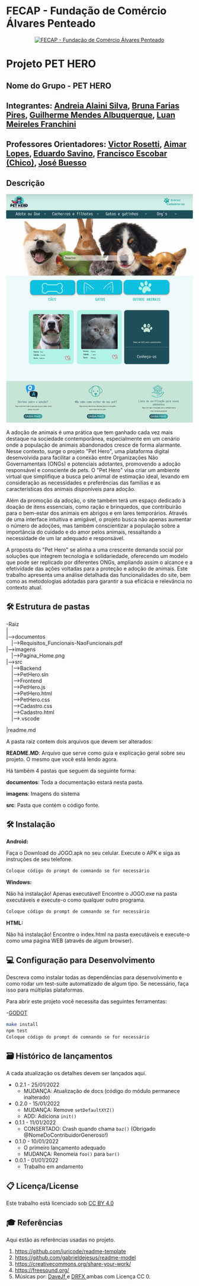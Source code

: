 # FECAP - Fundação de Comércio Álvares Penteado

<p align="center">
<a href= "https://www.fecap.br/"><img src="https://encrypted-tbn0.gstatic.com/images?q=tbn:ANd9GcRhZPrRa89Kma0ZZogxm0pi-tCn_TLKeHGVxywp-LXAFGR3B1DPouAJYHgKZGV0XTEf4AE&usqp=CAU" alt="FECAP - Fundação de Comércio Álvares Penteado" border="0"></a>
</p>

# Projeto PET HERO

## Nome do Grupo - PET HERO

## Integrantes: <a href="https://www.linkedin.com/in/andreia-alaini-854a88208/">Andreia Alaini Silva</a>, <a href="https://www.linkedin.com/in/bruna-farias-727a27277/">Bruna Farias Pires</a>, <a href="https://www.linkedin.com/in/guilherme-mendes-albuquerque-6a50b330a/">Guilherme Mendes Albuquerque</a>, <a href="https://www.linkedin.com/in/luan-m-132452142/">Luan Meireles Franchini</a>

## Professores Orientadores: <a href="https://www.linkedin.com/in/victorbarq/">Victor Rosetti</a>, <a href="https://www.linkedin.com/in/aimarlopes/">Aimar Lopes</a>, <a href="https://www.linkedin.com/in/eduardo-savino-gomes-77833a10/">Eduardo Savino</a>, <a href="https://www.linkedin.com/in/francisco-escobar/">Francisco Escobar (Chico)</a>, <a href="https://www.linkedin.com/in/jbuesso/">José Buesso</a>

## Descrição

<p align="center">
<img src="https://github.com/2024-2-NADS2/Projeto10/blob/main/imagens/Pagina_Home.png" alt="NOME DO JOGO" border="0">
  
</p>


A adoção de animais é uma prática que tem ganhado cada vez mais destaque na sociedade contemporânea, especialmente em um cenário onde a população de animais abandonados cresce de forma alarmante. Nesse contexto, surge o projeto "Pet Hero", uma plataforma digital desenvolvida para facilitar a conexão entre Organizações Não Governamentais (ONGs) e potenciais adotantes, promovendo a adoção responsável e consciente de pets. O "Pet Hero" visa criar um ambiente virtual que simplifique a busca pelo animal de estimação ideal, levando em consideração as necessidades e preferências das famílias e as características dos animais disponíveis para adoção.

Além da promoção da adoção, o site também terá um espaço dedicado à doação de itens essenciais, como ração e brinquedos, que contribuirão para o bem-estar dos animais em abrigos e em lares temporários. Através de uma interface intuitiva e amigável, o projeto busca não apenas aumentar o número de adoções, mas também conscientizar a população sobre a importância do cuidado e do amor pelos animais, ressaltando a necessidade de um lar adequado e responsável.

A proposta do "Pet Hero" se alinha a uma crescente demanda social por soluções que integrem tecnologia e solidariedade, oferecendo um modelo que pode ser replicado por diferentes ONGs, ampliando assim o alcance e a efetividade das ações voltadas para a proteção e adoção de animais. Este trabalho apresenta uma análise detalhada das funcionalidades do site, bem como as metodologias adotadas para garantir a sua eficácia e relevância no contexto atual.

## 🛠 Estrutura de pastas

-Raiz<br>
|<br>
|-->documentos<br>
  &emsp;|-->Requisitos_Funcionais-NaoFuncionais.pdf<br>
|-->imagens<br>
&emsp;|-->Pagina_Home.png<br>
|-->src<br>
  &emsp;|-->Backend<br>
     &emsp;|-->PetHero.sln<br>
  &emsp;|-->Frontend<br>
     &emsp;|-->PetHero.js<br>
      &emsp;|-->PetHero.html<br>
       &emsp;|-->PetHero.css<br>
         &emsp;|-->Cadastro.css<br>
             &emsp;|-->Cadastro.html<br>
                 &emsp;|-->.vscode<br>
       
|readme.md<br>

A pasta raiz contem dois arquivos que devem ser alterados:

<b>README.MD</b>: Arquivo que serve como guia e explicação geral sobre seu projeto. O mesmo que você está lendo agora.

Há também 4 pastas que seguem da seguinte forma:

<b>documentos</b>: Toda a documentação estará nesta pasta.

<b>imagens</b>: Imagens do sistema

<b>src</b>: Pasta que contém o código fonte.

## 🛠 Instalação

<b>Android:</b>

Faça o Download do JOGO.apk no seu celular.
Execute o APK e siga as instruções de seu telefone.

```sh
Coloque código do prompt de comnando se for necessário
```

<b>Windows:</b>

Não há instalação! Apenas executável!
Encontre o JOGO.exe na pasta executáveis e execute-o como qualquer outro programa.

```sh
Coloque código do prompt de comnando se for necessário
```

<b>HTML:</b>

Não há instalação!
Encontre o index.html na pasta executáveis e execute-o como uma página WEB (através de algum browser).

## 💻 Configuração para Desenvolvimento

Descreva como instalar todas as dependências para desenvolvimento e como rodar um test-suite automatizado de algum tipo. Se necessário, faça isso para múltiplas plataformas.

Para abrir este projeto você necessita das seguintes ferramentas:

-<a href="https://godotengine.org/download">GODOT</a>

```sh
make install
npm test
Coloque código do prompt de comnando se for necessário
```

## 🗃 Histórico de lançamentos

A cada atualização os detalhes devem ser lançados aqui.

* 0.2.1 - 25/01/2022
    * MUDANÇA: Atualização de docs (código do módulo permanece inalterado)
* 0.2.0 - 15/01/2022
    * MUDANÇA: Remove `setDefaultXYZ()`
    * ADD: Adiciona `init()`
* 0.1.1 - 11/01/2022
    * CONSERTADO: Crash quando chama `baz()` (Obrigado @NomeDoContribuidorGeneroso!)
* 0.1.0 - 10/01/2022
    * O primeiro lançamento adequado
    * MUDANÇA: Renomeia `foo()` para `bar()`
* 0.0.1 - 01/01/2022
    * Trabalho em andamento

## 📋 Licença/License
<p xmlns:cc="http://creativecommons.org/ns#" >Este trabalho está licenciado sob <a href="https://creativecommons.org/licenses/by/4.0/?ref=chooser-v1" target="_blank" rel="license noopener noreferrer" style="display:inline-block;">CC BY 4.0<img style="height:22px!important;margin-left:3px;vertical-align:text-bottom;" src="https://mirrors.creativecommons.org/presskit/icons/cc.svg?ref=chooser-v1" alt=""><img style="height:22px!important;margin-left:3px;vertical-align:text-bottom;" src="https://mirrors.creativecommons.org/presskit/icons/by.svg?ref=chooser-v1" alt=""></a></p>

## 🎓 Referências

Aqui estão as referências usadas no projeto.

1. <https://github.com/iuricode/readme-template>
2. <https://github.com/gabrieldejesus/readme-model>
3. <https://creativecommons.org/share-your-work/>
4. <https://freesound.org/>
5. Músicas por: <a href="https://freesound.org/people/DaveJf/sounds/616544/"> DaveJf </a> e <a href="https://freesound.org/people/DRFX/sounds/338986/"> DRFX </a> ambas com Licença CC 0.
